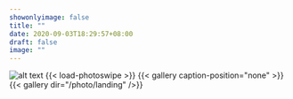 ```yaml
---
showonlyimage: false
title: ""
date: 2020-09-03T18:29:57+08:00
draft: false
image: ""
---
```

![alt text](/photo/landing/01.jpg "")
{{< load-photoswipe >}} 
{{< gallery caption-position="none" >}}
{{< gallery dir="/photo/landing" />}}
